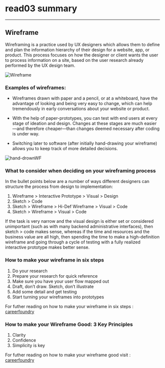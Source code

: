 # read03 summary
---
## Wireframe
Wireframing is a practice used by UX designers which allows them to define and plan the information hierarchy of their design for a website, app, or product. This process focuses on how the designer or client wants the user to process information on a site, based on the user research already performed by the UX design team. 

![Wireframe](https://cacoo.com/wp-app/uploads/2018/10/Cacoo-8-must-see-wireframes-680x450.png) 

### Examples of wireframes:
* Wireframes drawn with paper and a pencil, or at a whiteboard, have the advantage of looking and being very easy to change, which can help tremendously in early conversations about your website or product.

* With the help of paper-prototypes, you can test with end users at every stage of ideation and design. Changes at these stages are much easier—and therefore cheaper—than changes deemed necessary after coding is under way.

* Switching later to software (after initially hand-drawing your wireframe) allows you to keep track of more detailed decisions.

![hand-drownWF](https://d33wubrfki0l68.cloudfront.net/dbb80f2f6a5dafa25f702ad00bc429057fb59cec/52716/en/blog/uploads/versions/samuel-student-wireframe---x----972-715x---.png)

### What to consider when deciding on your wireframing process

In the bullet points below are a number of ways different designers can structure the process from design to implementation: 

1. Wireframe > Interactive Prototype > Visual > Design
2. Sketch > Code
3. Sketch > Wireframe > Hi-Def Wireframe > Visual > Code
4. Sketch > Wireframe > Visual > Code

If the task is very narrow and the visual design is either set or considered unimportant (such as with many backend administrative interfaces), then sketch > code makes sense, whereas if the time and resources and the business value are all high, then spending the time to make a high-definition wireframe and going through a cycle of testing with a fully realized interactive prototype makes better sense.

### How to make your wireframe in six steps

1. Do your research
2. Prepare your research for quick reference
3. Make sure you have your user flow mapped out
4. Draft, don’t draw. Sketch, don’t illustrate
5. Add some detail and get testing
6. Start turning your wireframes into prototypes

For futher reading on how to make your wireframe in six steps : [careerfoundry](https://careerfoundry.com/en/blog/ux-design/how-to-create-your-first-wireframe/)


### How to make your Wireframe Good: 3 Key Principles

1. Clarity
2. Confidence
3. Simplicity is key

For futher reading on how to make your wireframe good visit : [careerfoundry](https://careerfoundry.com/en/blog/ux-design/how-to-create-your-first-wireframe/)
